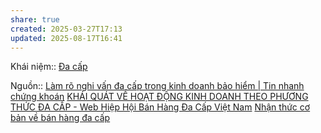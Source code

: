 ```yaml
---
share: true
created: 2025-03-27T17:13
updated: 2025-08-17T16:41
---
```

Khái niệm:: [Đa cấp](../../../../../%E2%9A%A1Hi%E1%BB%83u%20bi%E1%BA%BFt%20s%C3%A2u/%CE%9E%20Kh%C3%A1i%20ni%E1%BB%87m/%C4%90a%20c%E1%BA%A5p.md)

Nguồn:: [Làm rõ nghi vấn đa cấp trong kinh doanh bảo hiểm \| Tin nhanh chứng khoán](https://www.tinnhanhchungkhoan.vn/lam-ro-nghi-van-da-cap-trong-kinh-doanh-bao-hiem-post211982.html)
[KHÁI QUÁT VỀ HOẠT ĐỘNG KINH DOANH THEO PHƯƠNG THỨC ĐA CẤP - Web Hiệp Hội Bán Hàng Đa Cấp Việt Nam](https://mlma.org.vn/tin-tuc/khai-quat-ve-hoat-dong-kinh-doanh-theo-phuong-thuc-da-cap/)
[Nhận thức cơ bản về bán hàng đa cấp](https://moit.gov.vn/tin-tuc/thi-truong-nuoc-ngoai/nhan-thuc-co-ban-ve-ban-hang-da-cap.html)
